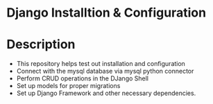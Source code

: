 # Django Installtion & Configuration

# Description
  * This repository helps test out installation and configuration
  * Connect with the mysql database via mysql python connector
  * Perform CRUD operations in the DJango Shell
  * Set up models for proper migrations
  * Set up Django Framework and other necessary dependencies.
 
